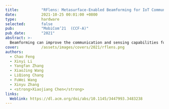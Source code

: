 ```yaml
---
title:          "RFlens: Metasurface-Enabled Beamforming for IoT Communication and Sensing"
date:           2021-10-25 00:01:00 +0800
type:           hardware
selected:       false
pub:            "MobiCom’21  (CCF-A)"
pub_date:       "2021"
abstract: >-
  Beamforming can improve the communication and sensing capabilities for a wide range of IoT applications. However, most existing IoT devices cannot perform beamforming due to form factor, energy, and cost constraints. This paper presents RFlens, a reconfigurable metasurface that empowers low-profile IoT devices with beamforming capabilities. The metasurface consists of many unit-cells, each acting as a phase shifter for signals going through it. By encoding the phase shifting values, RFlens can manipulate electromagnetic waves to "reshape" and resteer the beam pattern. We prototype RFlens for 5 GHz Wi-Fi signals. Extensive experiments demonstrate that RFlens can achieve a 4.6 dB median signal strength improvement (up to 9.3 dB) even with a relatively small 16 × 16 array of unit-cells. In addition, RFlens can effectively improve the secrecy capacity of IoT links and enable passive NLoS wireless sensing applications. 
cover:          /assets/images/covers/2021/rflens.png
authors:
  - Chao Feng
  - Xinyi Li
  - Yangfan Zhang
  - XiaoJing Wang
  - LiQiong Chang
  - FuWei Wang
  - Xinyu Zhang
  - <strong>Xiaojiang Chen</strong>
links:
  Weblink: https://dl.acm.org/doi/abs/10.1145/3447993.3483238
---
```

